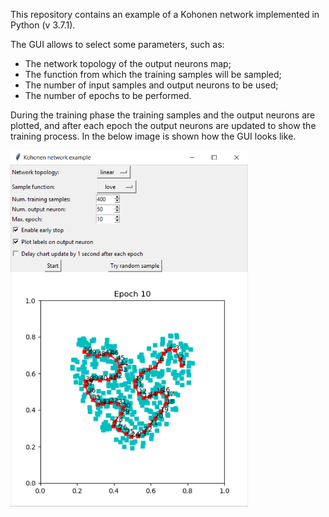 This repository contains an example of a Kohonen network implemented in Python (v 3.7.1).

The GUI allows to select some parameters, such as:
- The network topology of the output neurons map;
- The function from which the training samples will be sampled;
- The number of input samples and output neurons to be used;
- The number of epochs to be performed.

During the training phase the training samples and the output neurons are plotted, and after each epoch the output neurons are updated to show the training process. In the below image is shown how the GUI looks like.

<img src="app_GUI.png" width="380">
